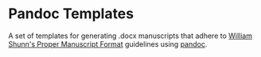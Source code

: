 # Pandoc Templates

A set of templates for generating .docx manuscripts that adhere to [William Shunn's Proper Manuscript Format](https://www.shunn.net/format/) guidelines using [pandoc](https://www.shunn.net/format/).
